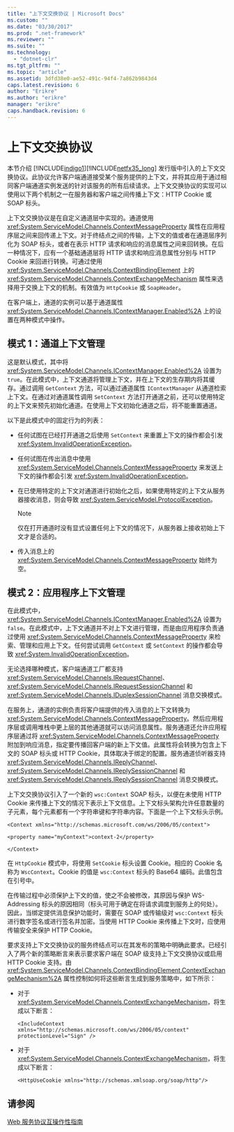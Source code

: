 ```yaml
---
title: "上下文交换协议 | Microsoft Docs"
ms.custom: ""
ms.date: "03/30/2017"
ms.prod: ".net-framework"
ms.reviewer: ""
ms.suite: ""
ms.technology: 
  - "dotnet-clr"
ms.tgt_pltfrm: ""
ms.topic: "article"
ms.assetid: 3dfd38e0-ae52-491c-94f4-7a862b9843d4
caps.latest.revision: 6
author: "Erikre"
ms.author: "erikre"
manager: "erikre"
caps.handback.revision: 6
---
```

# 上下文交换协议
本节介绍 [!INCLUDE[indigo1](../../../../includes/indigo1-md.md)][!INCLUDE[netfx35_long](../../../../includes/netfx35-long-md.md)] 发行版中引入的上下文交换协议。此协议允许客户端通道接受某个服务提供的上下文，并将其应用于通过相同客户端通道实例发送的针对该服务的所有后续请求。上下文交换协议的实现可以使用以下两个机制之一在服务器和客户端之间传播上下文：HTTP Cookie 或 SOAP 标头。  
  
 上下文交换协议是在自定义通道层中实现的。通道使用 <xref:System.ServiceModel.Channels.ContextMessageProperty> 属性在应用程序层之间来回传递上下文。对于终结点之间的传输，上下文的值或者在通道层序列化为 SOAP 标头，或者在表示 HTTP 请求和响应的消息属性之间来回转换。在后一种情况下，应有一个基础通道层将 HTTP 请求和响应消息属性分别与 HTTP Cookie 来回进行转换。可通过使用 <xref:System.ServiceModel.Channels.ContextBindingElement> 上的 <xref:System.ServiceModel.Channels.ContextExchangeMechanism> 属性来选择用于交换上下文的机制。有效值为 `HttpCookie` 或 `SoapHeader`。  
  
 在客户端上，通道的实例可以基于通道属性 <xref:System.ServiceModel.Channels.IContextManager.Enabled%2A> 上的设置在两种模式中操作。  
  
## 模式 1：通道上下文管理  
 这是默认模式，其中将 <xref:System.ServiceModel.Channels.IContextManager.Enabled%2A> 设置为 `true`。在此模式中，上下文通道将管理上下文，并在上下文的生存期内将其缓存。通过调用 `GetContext` 方法，可以通过通道属性 `IContextManager` 从通道检索上下文。在通过对通道属性调用 `SetContext` 方法打开通道之前，还可以使用特定的上下文来预先初始化通道。在使用上下文初始化通道之后，将不能重置通道。  
  
 以下是此模式中的固定行为的列表：  
  
-   任何试图在已经打开通道之后使用 `SetContext` 来重置上下文的操作都会引发 <xref:System.InvalidOperationException>。  
  
-   任何试图在传出消息中使用 <xref:System.ServiceModel.Channels.ContextMessageProperty> 来发送上下文的操作都会引发 <xref:System.InvalidOperationException>。  
  
-   在已使用特定的上下文对通道进行初始化之后，如果使用特定的上下文从服务器接收消息，则会导致 <xref:System.ServiceModel.ProtocolException>。  
  
    > [!NOTE]
    >  仅在打开通道时没有显式设置任何上下文的情况下，从服务器上接收初始上下文才是合适的。  
  
-   传入消息上的 <xref:System.ServiceModel.Channels.ContextMessageProperty> 始终为空。  
  
## 模式 2：应用程序上下文管理  
 在此模式中，<xref:System.ServiceModel.Channels.IContextManager.Enabled%2A> 设置为 `false`。在此模式中，上下文通道并不对上下文进行管理，而是由应用程序负责通过使用 <xref:System.ServiceModel.Channels.ContextMessageProperty> 来检索、管理和应用上下文。任何尝试调用 `GetContext` 或 `SetContext` 的操作都会导致 <xref:System.InvalidOperationException>。  
  
 无论选择哪种模式，客户端通道工厂都支持 <xref:System.ServiceModel.Channels.IRequestChannel>、<xref:System.ServiceModel.Channels.IRequestSessionChannel> 和 <xref:System.ServiceModel.Channels.IDuplexSessionChannel> 消息交换模式。  
  
 在服务上，通道的实例负责将客户端提供的传入消息的上下文转换为 <xref:System.ServiceModel.Channels.ContextMessageProperty>。然后应用程序层或调用堆栈中更上层的其他通道就可以访问消息属性。服务通道还允许应用程序层通过将 <xref:System.ServiceModel.Channels.ContextMessageProperty> 附加到响应消息，指定要传播回客户端的新上下文值。此属性将会转换为包含上下文的 SOAP 标头或 HTTP Cookie，具体取决于绑定的配置。服务通道侦听器支持 <xref:System.ServiceModel.Channels.IReplyChannel>、<xref:System.ServiceModel.Channels.IReplySessionChannel> 和 <xref:System.ServiceModel.Channels.IReplySessionChannel> 消息交换模式。  
  
 上下文交换协议引入了一个新的 `wsc:Context` SOAP 标头，以便在未使用 HTTP Cookie 来传播上下文的情况下表示上下文信息。上下文标头架构允许任意数量的子元素，每个元素都有一个字符串键和字符串内容。下面是一个上下文标头示例。  
  
 `<Context xmlns="http://schemas.microsoft.com/ws/2006/05/context">`  
  
 `<property name="myContext">context-2</property>`  
  
 `</Context>`  
  
 在 `HttpCookie` 模式中，将使用 `SetCookie` 标头设置 Cookie。相应的 Cookie 名称为 `WscContext`。Cookie 的值是 `wsc:Context` 标头的 Base64 编码。此值包含在引号中。  
  
 在传输过程中必须保护上下文的值，使之不会被修改，其原因与保护 WS\-Addressing 标头的原因相同（标头可用于确定在将请求调度到服务上的何处）。因此，当绑定提供消息保护功能时，需要在 SOAP 或传输级对 `wsc:Context` 标头进行数字签名或进行签名并加密。当使用 HTTP Cookie 来传播上下文时，应使用传输安全来保护 HTTP Cookie。  
  
 要求支持上下文交换协议的服务终结点可以在其发布的策略中明确此要求。已经引入了两个新的策略断言来表示要求客户端在 SOAP 级支持上下文交换协议或启用 HTTP Cookie 支持。由 <xref:System.ServiceModel.Channels.ContextBindingElement.ContextExchangeMechanism%2A> 属性控制如何将这些断言生成到服务策略中，如下所示：  
  
-   对于 <xref:System.ServiceModel.Channels.ContextExchangeMechanism>，将生成以下断言：  
  
    ```  
    <IncludeContext   
    xmlns="http://schemas.microsoft.com/ws/2006/05/context"  
    protectionLevel="Sign" />  
    ```  
  
-   对于 <xref:System.ServiceModel.Channels.ContextExchangeMechanism>，将生成以下断言：  
  
    ```  
    <HttpUseCookie xmlns="http://schemas.xmlsoap.org/soap/http"/>  
    ```  
  
## 请参阅  
 [Web 服务协议互操作性指南](../../../../docs/framework/wcf/feature-details/web-services-protocols-interoperability-guide.md)